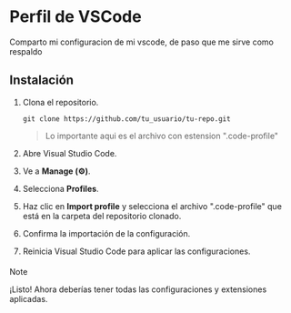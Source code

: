 # Perfil de VSCode

Comparto mi configuracion de mi vscode, de paso que me sirve como respaldo

## Instalación

1. Clona el repositorio.

    ```
    git clone https://github.com/tu_usuario/tu-repo.git
    ```

    > Lo importante aqui es el archivo con estension ".code-profile"
   
3. Abre Visual Studio Code.

4. Ve a **Manage (⚙)**.

5. Selecciona **Profiles**.

6. Haz clic en **Import profile** y selecciona el archivo ".code-profile" que está en la carpeta del repositorio clonado.

7. Confirma la importación de la configuración.

8. Reinicia Visual Studio Code para aplicar las configuraciones.

#### 
> [!NOTE]
> ¡Listo! Ahora deberías tener todas las configuraciones y extensiones aplicadas.

